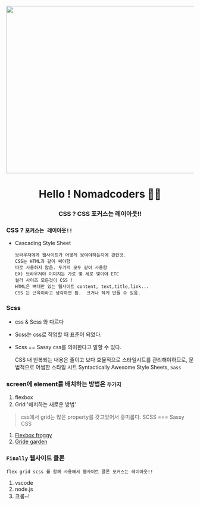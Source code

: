 
<p align="center">
  <img src="https://user-images.githubusercontent.com/110442250/203669997-d092ac14-f693-4779-a986-0bae717fcf56.png" height="450" width="600">
  <h1 align="center">Hello ! Nomadcoders 👨‍💻</h1>
  <h3 align="center"> CSS ? CSS 포커스는 레이아웃!!<h3>
</p>

### CSS ?  `포커스는 레이아웃!!` 

 - Cascading Style Sheet

       브라우저에게 웹사이트가 어떻게 보여야하는지에 관한것.
       CSS는 HTML과 같이 써야함 
       따로 사용하지 않음. 두가지 모두 같이 사용함 
       EX) 브라우저야 이미지는 가로 몇 세로 몇이야 ETC
       컬러 사이즈 모든것이 CSS ! 
       HTML은 뼈대만 있는 웹사이트 content, text,title,link...
       CSS 는 근육이라고 생각하면 됨.  크거나 작게 만들 수 있음.
       
### Scss 

 - css & Scss 와 다르다 
 - Scss는 css로 작업할 때 표준이 되었다. 
 - Scss == Sassy css를 의미한다고 말할 수 있다.

      CSS 내 반복되는 내용은 줄이고 보다 효율적으로 스타일시트를 관리해야하므로,
      문법적으로 어썸한 스타일 시트 Syntactically Awesome Style Sheets,
      ` Sass `

### screen에 element를 배치하는 방법은 `두가지`

  1. flexbox 
  2. Grid '배치하는 새로운 방법'

   > css에서 grid는 많은 property를 갖고있어서 흥미롭다. SCSS === Sassy CSS

1. [Flexbox froggy](https://flexboxfroggy.com/#ko)
2. [Gride garden](https://cssgridgarden.com/#ko)

### `Finally` 웹사이트 클론 

    flex grid scss 를 함께 사용해서 웹사이트 클론 포커스는 레이아웃!! 




1. vscode 
2. node.js 
3. 크롬~! 








